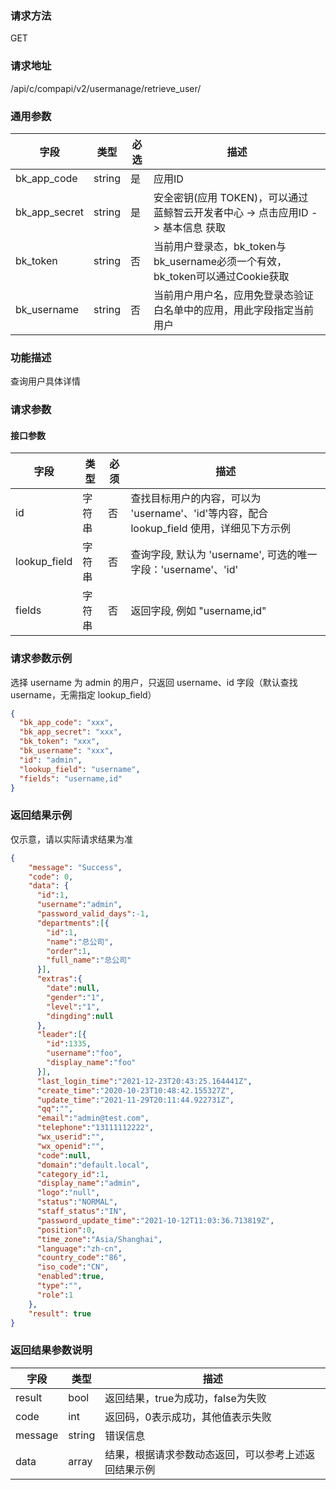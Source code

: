 
### 请求方法

GET


### 请求地址

/api/c/compapi/v2/usermanage/retrieve_user/


### 通用参数

| 字段 | 类型 | 必选 |  描述 |
|-----------|------------|--------|------------|
| bk_app_code  |  string    | 是 | 应用ID     |
| bk_app_secret|  string    | 是 | 安全密钥(应用 TOKEN)，可以通过 蓝鲸智云开发者中心 -> 点击应用ID -> 基本信息 获取 |
| bk_token     |  string    | 否 | 当前用户登录态，bk_token与bk_username必须一个有效，bk_token可以通过Cookie获取 |
| bk_username  |  string    | 否 | 当前用户用户名，应用免登录态验证白名单中的应用，用此字段指定当前用户 |


### 功能描述

查询用户具体详情

### 请求参数




#### 接口参数

| 字段      |  类型      | 必须   |  描述      |
|-----------|------------|--------|------------|
| id | 字符串 | 否 | 查找目标用户的内容，可以为 'username'、'id'等内容，配合 lookup_field 使用，详细见下方示例 |
| lookup_field | 字符串 | 否 | 查询字段, 默认为 'username', 可选的唯一字段：'username'、'id'|
| fields | 字符串 | 否 | 返回字段, 例如 "username,id" |


### 请求参数示例 

选择 username 为 admin 的用户，只返回 username、id 字段（默认查找 username，无需指定 lookup_field）
``` json
{
  "bk_app_code": "xxx",
  "bk_app_secret": "xxx",
  "bk_token": "xxx",
  "bk_username": "xxx",
  "id": "admin",
  "lookup_field": "username",
  "fields": "username,id"
}
```

### 返回结果示例

仅示意，请以实际请求结果为准
```json
{
    "message": "Success",
    "code": 0,
    "data": {
      "id":1,
      "username":"admin",
      "password_valid_days":-1,
      "departments":[{
        "id":1,
        "name":"总公司",
        "order":1,
        "full_name":"总公司"
      }],
      "extras":{
        "date":null,
        "gender":"1",
        "level":"1",
        "dingding":null
      },
      "leader":[{
        "id":1335,
        "username":"foo",
        "display_name":"foo"
      }],
      "last_login_time":"2021-12-23T20:43:25.164441Z",
      "create_time":"2020-10-23T10:48:42.155327Z",
      "update_time":"2021-11-29T20:11:44.922731Z",
      "qq":"",
      "email":"admin@test.com",
      "telephone":"13111112222",
      "wx_userid":"",
      "wx_openid":"",
      "code":null,
      "domain":"default.local",
      "category_id":1,
      "display_name":"admin",
      "logo":"null",
      "status":"NORMAL",
      "staff_status":"IN",
      "password_update_time":"2021-10-12T11:03:36.713819Z",
      "position":0,
      "time_zone":"Asia/Shanghai",
      "language":"zh-cn",
      "country_code":"86",
      "iso_code":"CN",
      "enabled":true,
      "type":"",
      "role":1
    },
    "result": true
}
```

### 返回结果参数说明

| 字段      | 类型     | 描述      |
|-----------|-----------|-----------|
|result| bool | 返回结果，true为成功，false为失败 |
|code|int|返回码，0表示成功，其他值表示失败|
|message|string|错误信息|
|data| array| 结果，根据请求参数动态返回，可以参考上述返回结果示例 |